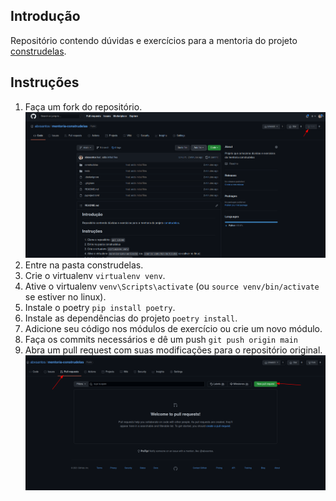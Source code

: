 ## Introdução

Repositório contendo dúvidas e exercícios para a mentoria do projeto [construdelas](https://corp.gama.academy/construdelas/inscricao).

## Instruções

1. Faça um fork do repositório.![img_1.png](docs/img_1.png)
2. Entre na pasta construdelas.
3. Crie o virtualenv `virtualenv venv`.
4. Ative o virtualenv `venv\Scripts\activate` (ou `source venv/bin/activate` se estiver no linux).
5. Instale o poetry `pip install poetry`.
6. Instale as dependências do projeto `poetry install`.
7. Adicione seu código nos módulos de exercício ou crie um novo módulo.
8. Faça os commits necessários e dê um push `git push origin main`
9. Abra um pull request com suas modificações para o repositório original.![img_2.png](docs/img_2.png)